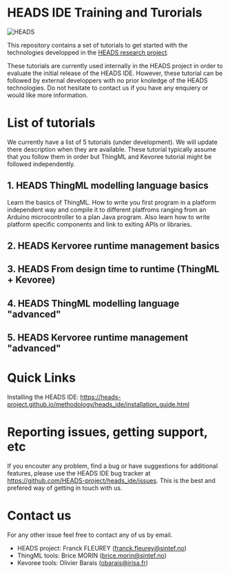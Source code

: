 HEADS IDE Training and Turorials
================================

![HEADS](http://heads-project.eu/sites/default/files/heads_large.png)

This repository contains a set of tutorials to get started with the technologies developped in the [HEADS research project](http://heads-project.eu/). 

These tutorials are currently used internally in the HEADS project in order to evaluate the initial release of the HEADS IDE. However, these tutorial can be followed by external developpers with no prior knoledge of the HEADS technologies. Do not hesitate to contact us if you have any enquiery or would like more information.

# List of tutorials

We currently have a list of 5 tutorials (under development). We will update there description when they are available. These tutorial typically assume that you follow them in order but ThingML and Kevoree tutorial might be followed independently.

## 1. HEADS ThingML modelling language basics
Learn the basics of ThingML. How to write you first program in a platform independent way and compile it to different platfroms ranging from an Arduino microcontroller to a plan Java program. Also learn how to write platform specific components and link to exiting APIs or libraries.

## 2. HEADS Kervoree runtime management basics

## 3. HEADS From design time to runtime (ThingML + Kevoree)

## 4. HEADS ThingML modelling language "advanced"

## 5. HEADS Kervoree runtime management "advanced"

# Quick Links

Installing the HEADS IDE: https://heads-project.github.io/methodology/heads_ide/installation_guide.html

# Reporting issues, getting support, etc

If you encouter any problem, find a bug or have suggestions for additional features, please use the HEADS IDE bug tracker at https://github.com/HEADS-project/heads_ide/issues. This is the best and prefered way of getting in touch with us.

# Contact us

For any other issue feel free to contact any of us by email.

* HEADS project: Franck FLEUREY (franck.fleurey@sintef.no)
* ThingML tools: Brice MORIN (brice.morin@sintef.no)
* Kevoree tools: Olivier Barais (obarais@irisa.fr)
